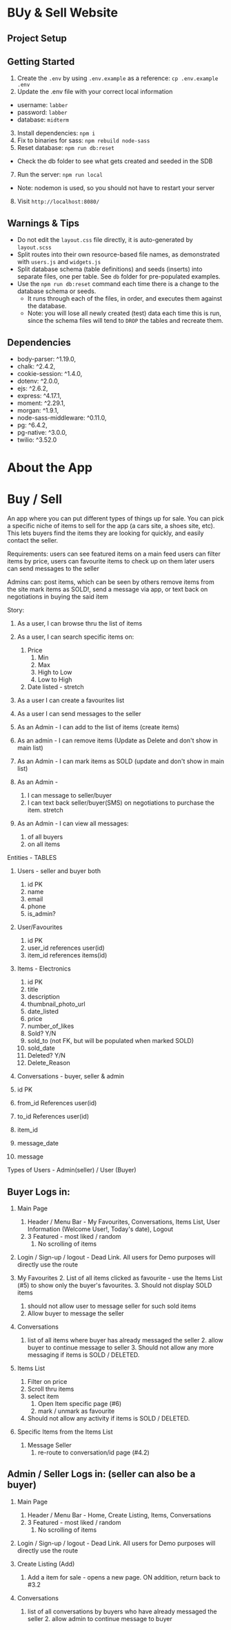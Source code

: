 BUy & Sell Website
=========

## Project Setup

## Getting Started

1. Create the `.env` by using `.env.example` as a reference: `cp .env.example .env`
2. Update the .env file with your correct local information 
  - username: `labber` 
  - password: `labber` 
  - database: `midterm`
3. Install dependencies: `npm i`
4. Fix to binaries for sass: `npm rebuild node-sass`
5. Reset database: `npm run db:reset`
  - Check the db folder to see what gets created and seeded in the SDB
7. Run the server: `npm run local`
  - Note: nodemon is used, so you should not have to restart your server
8. Visit `http://localhost:8080/`

## Warnings & Tips

- Do not edit the `layout.css` file directly, it is auto-generated by `layout.scss`
- Split routes into their own resource-based file names, as demonstrated with `users.js` and `widgets.js`
- Split database schema (table definitions) and seeds (inserts) into separate files, one per table. See `db` folder for pre-populated examples. 
- Use the `npm run db:reset` command each time there is a change to the database schema or seeds. 
  - It runs through each of the files, in order, and executes them against the database. 
  - Note: you will lose all newly created (test) data each time this is run, since the schema files will tend to `DROP` the tables and recreate them.

## Dependencies

  - body-parser: ^1.19.0,
  - chalk: ^2.4.2,
  - cookie-session: ^1.4.0,
  - dotenv: ^2.0.0,
  - ejs: ^2.6.2,
  - express: ^4.17.1,
  - moment: ^2.29.1,
  - morgan: ^1.9.1,
  - node-sass-middleware: ^0.11.0,
  - pg: ^6.4.2,
  - pg-native: ^3.0.0,
  - twilio: ^3.52.0

# About the App
# Buy / Sell

An app where you can put different types of things up for sale. You can pick a specific niche of items to sell for the app (a cars site, a shoes site, etc). This lets buyers find the items they are looking for quickly, and easily contact the seller.

Requirements:
users can see featured items on a main feed
users can filter items by price,
users can favourite items to check up on them later
users can send messages to the seller

Admins can:
post items, which can be seen by others
remove items from the site
mark items as SOLD!,
send a message via app, or text back on negotiations in buying the said item

Story:
1. As a user, I can browse thru the list of items
2. As a user, I can search specific items on:
   1. Price
      1. Min
      2. Max
      3. High to Low
      4. Low to High
   2. Date listed - stretch
3. As a user I can create a favourites list
4. As a user I can send messages to the seller


5. As an Admin - I can add to the list of items (create items)
6. As an admin - I can remove items (Update as Delete and don't show in main list)
7. As an Admin - I can mark items as SOLD (update and don't show in main list)
8. As an Admin - 
   1. I can message to seller/buyer
   2. I can text back seller/buyer(SMS)
        on negotiations to purchase the item. stretch
9. As an Admin - I can view all messages:
   1.  of all buyers
   3.  on all items


Entities - TABLES
1. Users - seller and buyer both
   1. id PK
   2. name
   3. email
   4. phone
   5. is_admin?
   
2. User/Favourites
   1. id PK
   2. user_id references user(id)
   3. item_id references items(id)
  
3. Items - Electronics
   1. id PK
   2. title
   3. description
   4. thumbnail_photo_url
   6. date_listed
   8. price
   9. number_of_likes
   10. Sold? Y/N
   11. sold_to (not FK, but will be populated when marked SOLD)
   12. sold_date
   13. Deleted? Y/N
   14. Delete_Reason

4.  Conversations - buyer, seller & admin
   15. id PK
   16. from_id References user(id)
   17. to_id References user(id)
   18. item_id
   19. message_date
   20. message

Types of Users - Admin(seller) / User (Buyer)

## Buyer Logs in:
1. Main Page
   1. Header / Menu Bar - My Favourites, Conversations, Items List, User Information (Welcome User!, Today's date), Logout
   2. 3 Featured - most liked / random
      1. No scrolling of items

2. Login / Sign-up / logout - Dead Link. All users for Demo purposes will directly use the route

3. My Favourites
   2. List of all items clicked as favourite - use the Items List (#5) to show only the buyer's favourites.
   3. Should not display SOLD items
      1. should not allow user to message seller for such sold items
   4. Allow buyer to message the seller

4. Conversations
   1. list of all items where buyer has already messaged the seller
      2. allow buyer to continue message to seller
      3. Should not allow any more messaging if items is SOLD / DELETED.

5. Items List
   1. Filter on price
   2. Scroll thru items
   3. select item 
      1. Open Item specific page (#6)
      2. mark / unmark as favourite
   4. Should not allow any activity if items is SOLD / DELETED.

6. Specific Items from the Items List
   1. Message Seller
      1. re-route to conversation/id page (#4.2)


## Admin / Seller Logs in: (seller can also be a buyer)
1. Main Page
   1. Header / Menu Bar - Home, Create Listing, Items, Conversations
   2. 3 Featured - most liked / random
      1. No scrolling of items

2. Login / Sign-up / logout - Dead Link. All users for Demo purposes will directly use the route

3. Create Listing (Add)
   1. Add a item for sale - opens a new page. ON addition, return back to #3.2

4. Conversations
   1. list of all conversations by buyers who have already messaged the seller
      2. allow admin to continue message to buyer